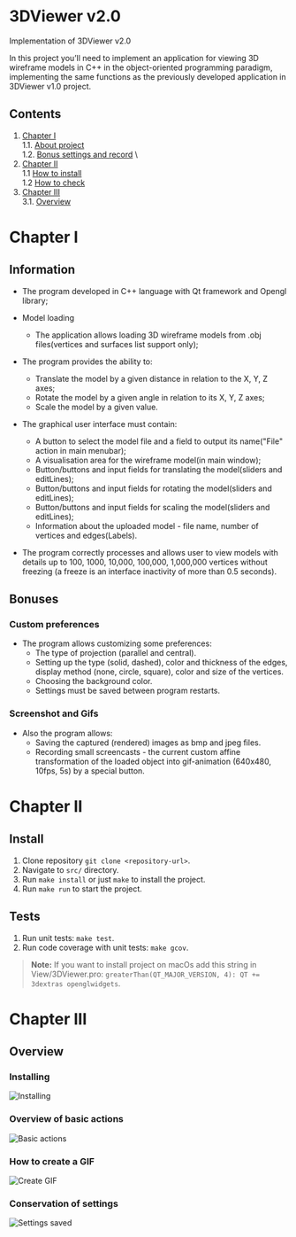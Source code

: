 # 3DViewer v2.0

Implementation of 3DViewer v2.0

In this project you’ll need to implement an application for viewing 3D wireframe models in C++ in the object-oriented programming paradigm, implementing the same functions as the previously developed application in 3DViewer v1.0 project.

## Contents

1. [Chapter I](#chapter-i) \
   1.1. [About project](#information) \
   1.2. [Bonus settings and record](#bonuses) \
2. [Chapter II](#chapter-ii) \
    1.1 [How to install](#install) \
    1.2 [How to check](#tests)
3. [Chapter III](#chapter-iii) \
   3.1. [Overview](#overview)


# Chapter I

## Information

- The program developed in C++ language with Qt framework and Opengl library;

- Model loading
    - The application allows loading 3D wireframe models from .obj files(vertices and surfaces list support only);

- The program provides the ability to:
    - Translate the model by a given distance in relation to the X, Y, Z axes;
    - Rotate the model by a given angle in relation to its X, Y, Z axes;
    - Scale the model by a given value.

- The graphical user interface must contain:
    - A button to select the model file and a field to output its name("File" action in main menubar);
    - A visualisation area for the wireframe model(in main window);
    - Button/buttons and input fields for translating the model(sliders and editLines);
    - Button/buttons and input fields for rotating the model(sliders and editLines);
    - Button/buttons and input fields for scaling the model(sliders and editLines);
    - Information about the uploaded model - file name, number of vertices and edges(Labels).

- The program correctly processes and allows user to view models with details up to 100, 1000, 10,000, 100,000, 1,000,000  vertices without freezing (a freeze is an interface inactivity of more than 0.5 seconds).

## Bonuses

### Custom preferences

- The program allows customizing some preferences:
    - The type of projection (parallel and central).
    - Setting up the type (solid, dashed), color and thickness of the edges, display method (none, circle, square), color and size of the vertices.
    - Choosing the background color.
    - Settings must be saved between program restarts.

### Screenshot and Gifs 

- Also the program allows:
    - Saving the captured (rendered) images as bmp and jpeg files.
    - Recording small screencasts - the current custom affine transformation of the loaded object into gif-animation (640x480, 10fps, 5s) by a special button.


# Chapter II

## Install

1. Clone repository `git clone <repository-url>`.
2. Navigate to `src/` directory.
3. Run `make install` or just `make` to install the project.
4. Run `make run` to start the project.

## Tests 

1. Run unit tests: `make test`.
2. Run code coverage with unit tests: `make gcov`.

> **Note:** If you want to install project on macOs add this string in View/3DViewer.pro: `greaterThan(QT_MAJOR_VERSION, 4): QT +=  3dextras openglwidgets`.

# Chapter III

## Overview

### Installing

![Installing](./media/Installing.gif)


### Overview of basic actions

![Basic actions](./media/Overview1.gif)


### How to create a GIF

![Create GIF](./media/Man.gif)


### Conservation of settings

![Settings saved](./media/SaveSettings.gif)





